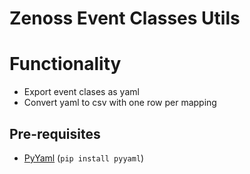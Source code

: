 # Zenoss Event Classes Utils

# Functionality
- Export event clases as yaml
- Convert yaml to csv with one row per mapping

## Pre-requisites
- [PyYaml](https://pyyaml.org/) (`pip install pyyaml`)
